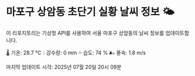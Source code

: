 
# 마포구 상암동 초단기 실황 날씨 정보 🌤️

이 리포지토리는 기상청 API를 사용하여 서울 마포구 상암동의 날씨 정보를 업데이트합니다. 

🌡️ 기온: 28.7 ℃
💧 강수량: 0 mm
💦 습도: 74 %
🌬️ 풍속: 1.8 m/s

마지막 업데이트 시각: 2025년 07월 20일 20시 09분    
